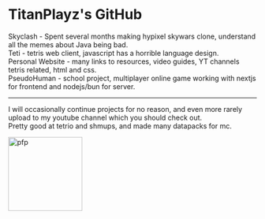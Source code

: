 # TitanPlayz's GitHub

Skyclash - Spent several months making hypixel skywars clone, understand all the memes about Java being bad.  
Teti - tetris web client, javascript has a horrible language design.  
Personal Website - many links to resources, video guides, YT channels tetris related, html and css.  
PseudoHuman - school project, multiplayer online game working with nextjs for frontend and nodejs/bun for server.
***
I will occasionally continue projects for no reason, and even more rarely upload to my youtube channel which you should check out.  
Pretty good at tetrio and shmups, and made many datapacks for mc.  

<img src="https://github.com/TitanPlayz100/titanplayz100/assets/118145727/fb596ff1-f34e-45ce-8956-76c4894709ad" height=150 width=150 alt="pfp"/>
